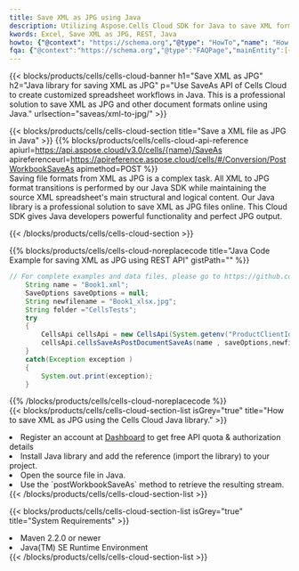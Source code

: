 ```yaml
---
title: Save XML as JPG using Java 
description: Utilizing Aspose.Cells Cloud SDK for Java to save XML format file as JPG format file. 
kwords: Excel, Save XML as JPG, REST, Java
howto: {"@context": "https://schema.org","@type": "HowTo","name": "How to save XML as JPG using the Cells Cloud Java library.","description": "How to save XML as JPG using the Cells Cloud Java library.","image": {"@type": "ImageObject"},"url": "/java/saveas/xml-to-jpg/","step": [{ "@type": "HowToStep","name": "How to save XML as JPG using the Cells Cloud Java library. step 1", "image": {"@type": "ImageObject",},"url": "/java/saveas/xml-to-jpg/","text": "Register an account at <a href='https://dashboard.aspose.cloud/'>Dashboard</a> to get free API quota & authorization details",},{ "@type": "HowToStep","name": "How to save XML as JPG using the Cells Cloud Java library. step 1", "image": {"@type": "ImageObject",},"url": "/java/saveas/xml-to-jpg/","text": "Install Java library and add the reference (import the library) to your project.",},{ "@type": "HowToStep","name": "How to save XML as JPG using the Cells Cloud Java library. step 1", "image": {"@type": "ImageObject",},"url": "/java/saveas/xml-to-jpg/","text": "Open the source file in Java.",},{ "@type": "HowToStep","name": "How to save XML as JPG using the Cells Cloud Java library. step 1", "image": {"@type": "ImageObject",},"url": "/java/saveas/xml-to-jpg/","text": "Use the `postWorkbookSaveAs` method to retrieve the resulting stream.",}, ],"supply": {"@type": "HowToSupply","name": "document"},"tool": [{"@type": "HowToTool","name": "IntelliJ IDEA, Visual Studio Code, Eclipse"},{"@type": "HowToTool","name": "Aspose Cells"}],"totalTime": "PT6M"}
fqa: {"@context":"https://schema.org","@type":"FAQPage","mainEntity":[{"@type":"Question","name":"Why save file as other formats file in C# using REST API?","acceptedAnswer":{"@type":"Answer","text":"Documents are encoded in many ways, and some files may be incompatible with the software you use. To open and read such files, just save them as appropriate file formats.<br/><ol><li>Install .NET SDK and add the reference (import the library) to your project.</li><li>Open the source file in C# using REST API.</li><li>Call the PostWorkbookSaveAsRequest() method, passing an output filename with required extension.</li><li>Get the result of save as a separate file.</li></ol>"}},{"@type":"Question","name":"What file formats can I save as with your C# library?","acceptedAnswer":{"@type":"Answer","text":"We support a variety of file formats for conversion using .NET library, including XLSX, Excel, xls , PDF, CSV, HTML, Markdown, XML, PNG, JPG, TIFF, Json, TXT and many more."}},{"@type":"Question","name":"What is the maximum allowed file size for conversion using this .NET library?","acceptedAnswer":{"@type":"Answer","text":"There are no file size limits for format conversions using .NET library."}}]}
---
```



{{< blocks/products/cells/cells-cloud-banner h1="Save XML as JPG" h2="Java library for saving XML as JPG" p="Use SaveAs API of Cells Cloud to create customized spreadsheet workflows in Java. This is a professional solution to save XML as JPG and other document formats online using Java." urlsection="saveas/xml-to-jpg/" >}}

{{< blocks/products/cells/cells-cloud-section  title="Save a XML file as JPG in Java" >}}
{{% blocks/products/cells/cells-cloud-api-reference  apiurl=https://api.aspose.cloud/v3.0/cells/{name}/SaveAs  apireferenceurl=https://apireference.aspose.cloud/cells/#/Conversion/PostWorkbookSaveAs  apimethod=POST %}}
<br/>
Saving file formats from XML as JPG is a complex task. All XML to JPG format transitions is performed by our Java SDK while maintaining the source XML spreadsheet's main structural and logical content. Our Java library is a professional solution to save XML as JPG files online. This Cloud SDK gives Java developers powerful functionality and perfect JPG output.

{{< /blocks/products/cells/cells-cloud-section >}}

{{% blocks/products/cells/cells-cloud-noreplacecode title="Java Code Example for saving XML as JPG using REST API" gistPath="" %}}
  
```java
// For complete examples and data files, please go to https://github.com/aspose-cells-cloud/aspose-cells-cloud-java/
    String name = "Book1.xml";
    SaveOptions saveOptions = null;
    String newfilename = "Book1_xlsx.jpg";
    String folder ="CellsTests";
    try 
    {
        CellsApi cellsApi = new CellsApi(System.getenv("ProductClientId"), System.getenv("ProductClientSecret"));
        cellsApi.cellsSaveAsPostDocumentSaveAs(name , saveOptions,newfilename,false,false,folder,null,null,null,true);                       
    }
    catch(Exception exception )
    {
        System.out.print(exception);
    }
```
  
{{% /blocks/products/cells/cells-cloud-noreplacecode  %}}
<br/>
{{< blocks/products/cells/cells-cloud-section-list isGrey="true"  title="How to save XML as JPG using the Cells Cloud Java library." >}}
<li>Register an account at <a href="https://dashboard.aspose.cloud/">Dashboard</a> to get free API quota & authorization details</li>
<li>Install Java library and add the reference (import the library) to your project.</li>
<li>Open the source file in Java.</li>
<li>Use the `postWorkbookSaveAs` method to retrieve the resulting stream.</li>
{{< /blocks/products/cells/cells-cloud-section-list >}}

{{< blocks/products/cells/cells-cloud-section-list isGrey="true"  title="System Requirements" >}}
<li>Maven 2.2.0 or newer</li>
<li>Java(TM) SE Runtime Environment</li>
{{< /blocks/products/cells/cells-cloud-section-list >}}
